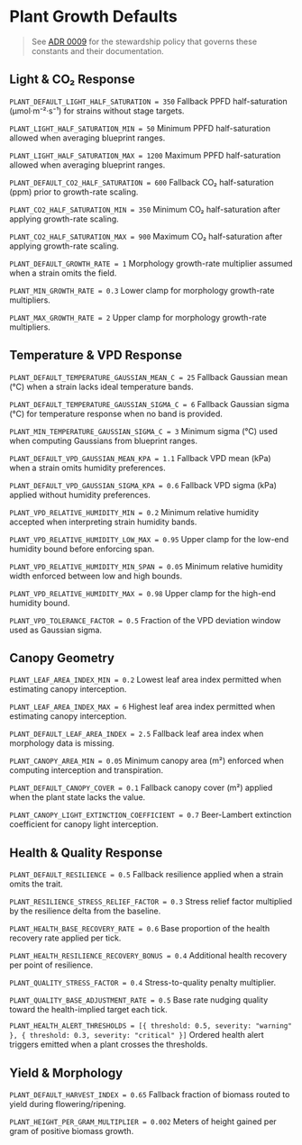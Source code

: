 # Plant Growth Defaults

> See [ADR 0009](../system/adr/0009-simulation-constants-governance.md) for the
> stewardship policy that governs these constants and their documentation.

## Light & CO₂ Response

`PLANT_DEFAULT_LIGHT_HALF_SATURATION = 350`
Fallback PPFD half-saturation (µmol·m⁻²·s⁻¹) for strains without stage targets.

`PLANT_LIGHT_HALF_SATURATION_MIN = 50`
Minimum PPFD half-saturation allowed when averaging blueprint ranges.

`PLANT_LIGHT_HALF_SATURATION_MAX = 1200`
Maximum PPFD half-saturation allowed when averaging blueprint ranges.

`PLANT_DEFAULT_CO2_HALF_SATURATION = 600`
Fallback CO₂ half-saturation (ppm) prior to growth-rate scaling.

`PLANT_CO2_HALF_SATURATION_MIN = 350`
Minimum CO₂ half-saturation after applying growth-rate scaling.

`PLANT_CO2_HALF_SATURATION_MAX = 900`
Maximum CO₂ half-saturation after applying growth-rate scaling.

`PLANT_DEFAULT_GROWTH_RATE = 1`
Morphology growth-rate multiplier assumed when a strain omits the field.

`PLANT_MIN_GROWTH_RATE = 0.3`
Lower clamp for morphology growth-rate multipliers.

`PLANT_MAX_GROWTH_RATE = 2`
Upper clamp for morphology growth-rate multipliers.

## Temperature & VPD Response

`PLANT_DEFAULT_TEMPERATURE_GAUSSIAN_MEAN_C = 25`
Fallback Gaussian mean (°C) when a strain lacks ideal temperature bands.

`PLANT_DEFAULT_TEMPERATURE_GAUSSIAN_SIGMA_C = 6`
Fallback Gaussian sigma (°C) for temperature response when no band is provided.

`PLANT_MIN_TEMPERATURE_GAUSSIAN_SIGMA_C = 3`
Minimum sigma (°C) used when computing Gaussians from blueprint ranges.

`PLANT_DEFAULT_VPD_GAUSSIAN_MEAN_KPA = 1.1`
Fallback VPD mean (kPa) when a strain omits humidity preferences.

`PLANT_DEFAULT_VPD_GAUSSIAN_SIGMA_KPA = 0.6`
Fallback VPD sigma (kPa) applied without humidity preferences.

`PLANT_VPD_RELATIVE_HUMIDITY_MIN = 0.2`
Minimum relative humidity accepted when interpreting strain humidity bands.

`PLANT_VPD_RELATIVE_HUMIDITY_LOW_MAX = 0.95`
Upper clamp for the low-end humidity bound before enforcing span.

`PLANT_VPD_RELATIVE_HUMIDITY_MIN_SPAN = 0.05`
Minimum relative humidity width enforced between low and high bounds.

`PLANT_VPD_RELATIVE_HUMIDITY_MAX = 0.98`
Upper clamp for the high-end humidity bound.

`PLANT_VPD_TOLERANCE_FACTOR = 0.5`
Fraction of the VPD deviation window used as Gaussian sigma.

## Canopy Geometry

`PLANT_LEAF_AREA_INDEX_MIN = 0.2`
Lowest leaf area index permitted when estimating canopy interception.

`PLANT_LEAF_AREA_INDEX_MAX = 6`
Highest leaf area index permitted when estimating canopy interception.

`PLANT_DEFAULT_LEAF_AREA_INDEX = 2.5`
Fallback leaf area index when morphology data is missing.

`PLANT_CANOPY_AREA_MIN = 0.05`
Minimum canopy area (m²) enforced when computing interception and transpiration.

`PLANT_DEFAULT_CANOPY_COVER = 0.1`
Fallback canopy cover (m²) applied when the plant state lacks the value.

`PLANT_CANOPY_LIGHT_EXTINCTION_COEFFICIENT = 0.7`
Beer-Lambert extinction coefficient for canopy light interception.

## Health & Quality Response

`PLANT_DEFAULT_RESILIENCE = 0.5`
Fallback resilience applied when a strain omits the trait.

`PLANT_RESILIENCE_STRESS_RELIEF_FACTOR = 0.3`
Stress relief factor multiplied by the resilience delta from the baseline.

`PLANT_HEALTH_BASE_RECOVERY_RATE = 0.6`
Base proportion of the health recovery rate applied per tick.

`PLANT_HEALTH_RESILIENCE_RECOVERY_BONUS = 0.4`
Additional health recovery per point of resilience.

`PLANT_QUALITY_STRESS_FACTOR = 0.4`
Stress-to-quality penalty multiplier.

`PLANT_QUALITY_BASE_ADJUSTMENT_RATE = 0.5`
Base rate nudging quality toward the health-implied target each tick.

`PLANT_HEALTH_ALERT_THRESHOLDS = [{ threshold: 0.5, severity: "warning" }, { threshold: 0.3, severity: "critical" }]`
Ordered health alert triggers emitted when a plant crosses the thresholds.

## Yield & Morphology

`PLANT_DEFAULT_HARVEST_INDEX = 0.65`
Fallback fraction of biomass routed to yield during flowering/ripening.

`PLANT_HEIGHT_PER_GRAM_MULTIPLIER = 0.002`
Meters of height gained per gram of positive biomass growth.
